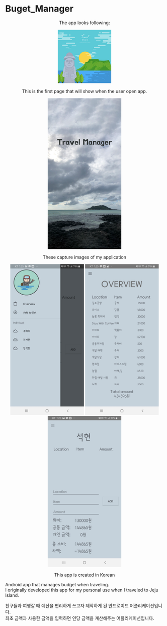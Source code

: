 # Buget_Manager
<p align = "center">The app looks following:</p>
<p align = "center"><img src="https://github.com/sjsh1623/Buget_Manager/blob/master/images/jeju.png?raw=true" width="170" height="170"></p>
<p align = "center">This is the first page that will show when the user open app.</p>
<p align = "center"><img src="https://github.com/sjsh1623/Buget_Manager/blob/master/images/intro.png?raw=true" width="234" height="480"></p>
<p align = "center"><p align = "center">These capture images of my application</p>
<p align = "center">
<img src="https://github.com/sjsh1623/Buget_Manager/blob/master/images/nav.jpg?raw=true" width="234" height="480">
<img src="https://github.com/sjsh1623/Buget_Manager/blob/master/images/overview.jpg?raw=true" width="234" height="480">
<img src="https://github.com/sjsh1623/Buget_Manager/blob/master/images/personal.jpg?raw=true" width="234" height="480">
<p>

<p align = "center">This app is created in Korean<p>


<p>Android app that manages budget when traveling.</br> 
I originally developed this app for my personal use when I traveled to Jeju Island.</p>
<p>친구들과 여행갈 때 예산을 편리하게 쓰고자 제작하게 된 안드로이드 어플리케이션입니다. </br>
최초 금액과 사용한 금액을 입력하면 인당 금액을 계산해주는 어플리케이션입니다.</p>
